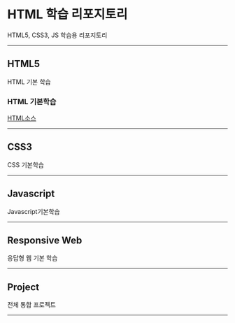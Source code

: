 # HTML 학습 리포지토리
HTML5, CSS3, JS 학습용 리포지토리

-------------------------------
## HTML5
HTML 기본 학습

### HTML 기본학습
[HTML소스](https://github.com/KImHayun/StudyHtml/tree/main/01_HTML)

-------------------------------

## CSS3
CSS 기본학습

-------------------------------

## Javascript
Javascript기본학습

-------------------------------

## Responsive Web
응답형 웹 기본 학습

------------------------------

## Project
전체 통합 프로젝트

--------------------------------
